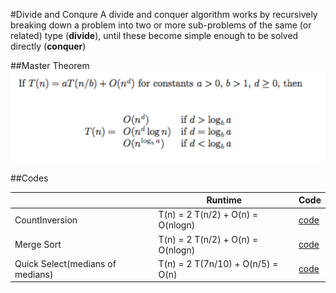 #Divide and Conqure
A divide and conquer algorithm works by recursively breaking down a problem into two or more sub-problems of the same (or related) type (**divide**), until these become simple enough to be solved directly (**conquer**)

##Master Theorem
![](./MasterThm.png)

##Codes

||Runtime|Code|
|---|---|---|
|CountInversion| T(n) = 2 T(n/2) + O(n) = O(nlogn)|[code](https://github.com/jingt06/Algorithms/blob/master/DivideAndConquer/count_inversion.cpp)|
|Merge Sort| T(n) = 2 T(n/2) + O(n) = O(nlogn)|[code](https://github.com/jingt06/Algorithms/blob/master/DivideAndConquer/merge_sort.cc)|
|Quick Select(medians of medians)| T(n) = 2 T(7n/10) + O(n/5) = O(n)|[code](https://github.com/jingt06/Algorithms/blob/master/DivideAndConquer/medians_of_five_quick_select.cc)|